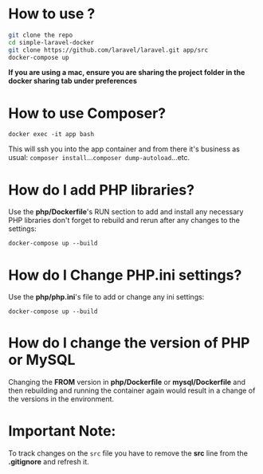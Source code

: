 # How to use ?

```bash
git clone the repo
cd simple-laravel-docker
git clone https://github.com/laravel/laravel.git app/src
docker-compose up
```
**If you are using a mac, ensure you are sharing the project folder in the docker sharing  tab under preferences**

# How to use Composer?
`docker exec -it app bash`

This will ssh you into the app container and from there it's business as usual:
`composer install`...`composer dump-autoload`...etc.

# How do I add PHP libraries?
Use the **php/Dockerfile**'s RUN section to add and install any necessary PHP libraries
don't forget to rebuild and rerun after any changes to the settings:

`docker-compose up --build`

# How do I Change PHP.ini settings?
Use the **php/php.ini**'s file to add or change any ini settings:

`docker-compose up --build`

# How do I change the version of PHP or MySQL
Changing the **FROM** version in **php/Dockerfile** or **mysql/Dockerfile** and then rebuilding and running the container again would result in a change of the versions in the environment.

# Important Note:
To track changes on the `src` file you have to remove the **src** line from the **.gitignore** and refresh it.
